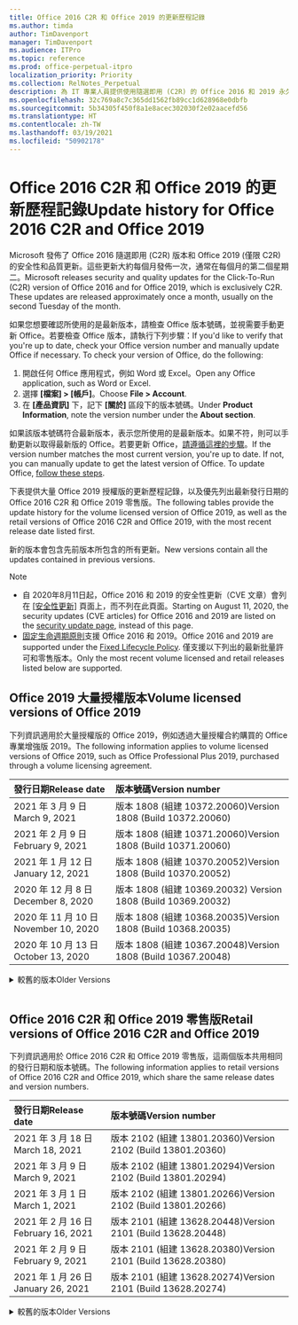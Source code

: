 ```yaml
---
title: Office 2016 C2R 和 Office 2019 的更新歷程記錄
ms.author: timda
author: TimDavenport
manager: TimDavenport
ms.audience: ITPro
ms.topic: reference
ms.prod: office-perpetual-itpro
localization_priority: Priority
ms.collection: RelNotes_Perpetual
description: 為 IT 專業人員提供使用隨選即用 (C2R) 的 Office 2016 和 2019 永久版本的更新歷程記錄
ms.openlocfilehash: 32c769a8c7c365dd1562fb89cc1d628968e0dbfb
ms.sourcegitcommit: 5b34305f450f8a1e8acec302030f2e02aacefd56
ms.translationtype: HT
ms.contentlocale: zh-TW
ms.lasthandoff: 03/19/2021
ms.locfileid: "50902178"
---
```

# <a name="update-history-for-office-2016-c2r-and-office-2019"></a><span data-ttu-id="a8aea-103">Office 2016 C2R 和 Office 2019 的更新歷程記錄</span><span class="sxs-lookup"><span data-stu-id="a8aea-103">Update history for Office 2016 C2R and Office 2019</span></span>

<span data-ttu-id="a8aea-p101">Microsoft 發佈了 Office 2016 隨選即用 (C2R) 版本和 Office 2019 (僅限 C2R) 的安全性和品質更新。這些更新大約每個月發佈一次，通常在每個月的第二個星期二。</span><span class="sxs-lookup"><span data-stu-id="a8aea-p101">Microsoft releases security and quality updates for the Click-To-Run (C2R) version of Office 2016 and for Office 2019, which is exclusively C2R. These updates are released approximately once a month, usually on the second Tuesday of the month.</span></span>

<span data-ttu-id="a8aea-p102">如果您想要確認所使用的是最新版本，請檢查 Office 版本號碼，並視需要手動更新 Office。若要檢查 Office 版本，請執行下列步驟：</span><span class="sxs-lookup"><span data-stu-id="a8aea-p102">If you'd like to verify that you're up to date, check your Office version number and manually update Office if necessary. To check your version of Office, do the following:</span></span>

  1.    <span data-ttu-id="a8aea-108">開啟任何 Office 應用程式，例如 Word 或 Excel。</span><span class="sxs-lookup"><span data-stu-id="a8aea-108">Open any Office application, such as Word or Excel.</span></span>
  2.    <span data-ttu-id="a8aea-109">選擇 **[檔案] > [帳戶]**。</span><span class="sxs-lookup"><span data-stu-id="a8aea-109">Choose **File > Account**.</span></span>
  3.    <span data-ttu-id="a8aea-110">在 **[產品資訊]** 下，記下 **[關於]** 區段下的版本號碼。</span><span class="sxs-lookup"><span data-stu-id="a8aea-110">Under **Product Information**, note the version number under the **About section**.</span></span>

<span data-ttu-id="a8aea-p103">如果該版本號碼符合最新版本，表示您所使用的是最新版本。如果不符，則可以手動更新以取得最新版的 Office。若要更新 Office，[請遵循這裡的步驟](https://support.office.com/article/2ab296f3-7f03-43a2-8e50-46de917611c5)。</span><span class="sxs-lookup"><span data-stu-id="a8aea-p103">If the version number matches the most current version, you're up to date. If not, you can manually update to get the latest version of Office. To update Office, [follow these steps](https://support.office.com/article/2ab296f3-7f03-43a2-8e50-46de917611c5).</span></span>


<span data-ttu-id="a8aea-114">下表提供大量 Office 2019 授權版的更新歷程記錄，以及優先列出最新發行日期的 Office 2016 C2R 和 Office 2019 零售版。</span><span class="sxs-lookup"><span data-stu-id="a8aea-114">The following tables provide the update history for the volume licensed version of Office 2019, as well as the retail versions of Office 2016 C2R and Office 2019, with the most recent release date listed first.</span></span>

<span data-ttu-id="a8aea-115">新的版本會包含先前版本所包含的所有更新。</span><span class="sxs-lookup"><span data-stu-id="a8aea-115">New versions contain all the updates contained in previous versions.</span></span>


 > [!NOTE]
> - <span data-ttu-id="a8aea-116">自 2020年8月11日起，Office 2016 和 2019 的安全性更新（CVE 文章）會列在 [[安全性更新]](https://docs.microsoft.com/officeupdates/microsoft365-apps-security-updates) 頁面上，而不列在此頁面。</span><span class="sxs-lookup"><span data-stu-id="a8aea-116">Starting on August 11, 2020, the security updates (CVE articles) for Office 2016 and 2019 are listed on the [security update page](https://docs.microsoft.com/officeupdates/microsoft365-apps-security-updates), instead of this page.</span></span> 
> - <span data-ttu-id="a8aea-117">[固定生命週期原則](https://docs.microsoft.com/lifecycle/policies/fixed)支援 Office 2016 和 2019。</span><span class="sxs-lookup"><span data-stu-id="a8aea-117">Office 2016 and 2019 are supported under the [Fixed Lifecycle Policy](https://docs.microsoft.com/lifecycle/policies/fixed).</span></span> <span data-ttu-id="a8aea-118">僅支援以下列出的最新批量許可和零售版本。</span><span class="sxs-lookup"><span data-stu-id="a8aea-118">Only the most recent volume licensed and retail releases listed below are supported.</span></span>


## <a name="volume-licensed-versions-of-office-2019"></a><span data-ttu-id="a8aea-119">Office 2019 大量授權版本</span><span class="sxs-lookup"><span data-stu-id="a8aea-119">Volume licensed versions of Office 2019</span></span>
<span data-ttu-id="a8aea-120">下列資訊適用於大量授權版的 Office 2019，例如透過大量授權合約購買的 Office 專業增強版 2019。</span><span class="sxs-lookup"><span data-stu-id="a8aea-120">The following information applies to volume licensed versions of Office 2019, such as Office Professional Plus 2019, purchased through a volume licensing agreement.</span></span>

[//]: # (DO NOT REMOVE VL TABLE START)


|<span data-ttu-id="a8aea-122">**發行日期**</span><span class="sxs-lookup"><span data-stu-id="a8aea-122">**Release date**</span></span>|<span data-ttu-id="a8aea-123">**版本號碼**</span><span class="sxs-lookup"><span data-stu-id="a8aea-123">**Version number**</span></span>|
|:-----|:-----|
|<span data-ttu-id="a8aea-124">2021 年 3 月 9 日</span><span class="sxs-lookup"><span data-stu-id="a8aea-124">March 9, 2021</span></span>|<span data-ttu-id="a8aea-125">版本 1808 (組建 10372.20060)</span><span class="sxs-lookup"><span data-stu-id="a8aea-125">Version 1808 (Build 10372.20060)</span></span>|
|<span data-ttu-id="a8aea-126">2021 年 2 月 9 日</span><span class="sxs-lookup"><span data-stu-id="a8aea-126">February 9, 2021</span></span>|<span data-ttu-id="a8aea-127">版本 1808 (組建 10371.20060)</span><span class="sxs-lookup"><span data-stu-id="a8aea-127">Version 1808 (Build 10371.20060)</span></span>|
|<span data-ttu-id="a8aea-128">2021 年 1 月 12 日</span><span class="sxs-lookup"><span data-stu-id="a8aea-128">January 12, 2021</span></span>|<span data-ttu-id="a8aea-129">版本 1808 (組建 10370.20052)</span><span class="sxs-lookup"><span data-stu-id="a8aea-129">Version 1808 (Build 10370.20052)</span></span>|
|<span data-ttu-id="a8aea-130">2020 年 12 月 8 日</span><span class="sxs-lookup"><span data-stu-id="a8aea-130">December 8, 2020</span></span>|<span data-ttu-id="a8aea-131">版本 1808 (組建 10369.20032) </span><span class="sxs-lookup"><span data-stu-id="a8aea-131">Version 1808 (Build 10369.20032)</span></span>|
|<span data-ttu-id="a8aea-132">2020 年 11 月 10 日</span><span class="sxs-lookup"><span data-stu-id="a8aea-132">November 10, 2020</span></span>|<span data-ttu-id="a8aea-133">版本 1808 (組建 10368.20035)</span><span class="sxs-lookup"><span data-stu-id="a8aea-133">Version 1808 (Build 10368.20035)</span></span>|
|<span data-ttu-id="a8aea-134">2020 年 10 月 13 日</span><span class="sxs-lookup"><span data-stu-id="a8aea-134">October 13, 2020</span></span>|<span data-ttu-id="a8aea-135">版本 1808 (組建 10367.20048)</span><span class="sxs-lookup"><span data-stu-id="a8aea-135">Version 1808 (Build 10367.20048)</span></span>|


[//]: # (DO NOT REMOVE VL TABLE END)

<details>
<summary><span data-ttu-id="a8aea-137">較舊的版本</span><span class="sxs-lookup"><span data-stu-id="a8aea-137">Older Versions</span></span></summary>
 

[//]: # (DO NOT REMOVE VL OLD TABLE START)


|<span data-ttu-id="a8aea-139">**發行日期**</span><span class="sxs-lookup"><span data-stu-id="a8aea-139">**Release date**</span></span>|<span data-ttu-id="a8aea-140">**版本號碼**</span><span class="sxs-lookup"><span data-stu-id="a8aea-140">**Version number**</span></span>|
|:-----|:-----|
|<span data-ttu-id="a8aea-141">2020 年 9 月 8 日</span><span class="sxs-lookup"><span data-stu-id="a8aea-141">September 8, 2020</span></span>|<span data-ttu-id="a8aea-142">版本 1808 (組建 10366.20016)</span><span class="sxs-lookup"><span data-stu-id="a8aea-142">Version 1808 (Build 10366.20016)</span></span>|
|<span data-ttu-id="a8aea-143">2020 年 8 月 11 日</span><span class="sxs-lookup"><span data-stu-id="a8aea-143">August 11, 2020</span></span>|<span data-ttu-id="a8aea-144">版本 1808 (組建 10364.20059)</span><span class="sxs-lookup"><span data-stu-id="a8aea-144">Version 1808 (Build 10364.20059)</span></span>|
|<span data-ttu-id="a8aea-145">2020 年 7 月 14 日</span><span class="sxs-lookup"><span data-stu-id="a8aea-145">July 14, 2020</span></span>   |<span data-ttu-id="a8aea-146">版本 1808 (組建 10363.20015)</span><span class="sxs-lookup"><span data-stu-id="a8aea-146">Version 1808 (Build 10363.20015)</span></span>  |
|<span data-ttu-id="a8aea-147">2020 年 6 月 9 日</span><span class="sxs-lookup"><span data-stu-id="a8aea-147">June 9, 2020</span></span>   |<span data-ttu-id="a8aea-148">版本 1808 (組建 10361.20002)</span><span class="sxs-lookup"><span data-stu-id="a8aea-148">Version 1808 (Build 10361.20002)</span></span>  |
|<span data-ttu-id="a8aea-149">2020 年 5 月 12 日</span><span class="sxs-lookup"><span data-stu-id="a8aea-149">May 12, 2020</span></span>   |<span data-ttu-id="a8aea-150">版本 1808 (組建 10359.20023)</span><span class="sxs-lookup"><span data-stu-id="a8aea-150">Version 1808 (Build 10359.20023)</span></span>  |
|<span data-ttu-id="a8aea-151">2020 年 4 月 14 日</span><span class="sxs-lookup"><span data-stu-id="a8aea-151">April 14, 2020</span></span>   |<span data-ttu-id="a8aea-152">版本 1808 (組建 10358.20061)</span><span class="sxs-lookup"><span data-stu-id="a8aea-152">Version 1808 (Build 10358.20061)</span></span>  |
|<span data-ttu-id="a8aea-153">2020 年 3 月 10 日</span><span class="sxs-lookup"><span data-stu-id="a8aea-153">March 10, 2020</span></span>   |<span data-ttu-id="a8aea-154">版本 1808 (組建 10357.20081)</span><span class="sxs-lookup"><span data-stu-id="a8aea-154">Version 1808 (Build 10357.20081)</span></span>  |
|<span data-ttu-id="a8aea-155">2020 年 2 月 11 日</span><span class="sxs-lookup"><span data-stu-id="a8aea-155">February 11, 2020</span></span>   |<span data-ttu-id="a8aea-156">版本 1808 (組建 10356.20006)</span><span class="sxs-lookup"><span data-stu-id="a8aea-156">Version 1808 (Build 10356.20006)</span></span>  |


[//]: # (DO NOT REMOVE VL OLD TABLE END)

</details>


<br/>

## <a name="retail-versions-of-office-2016-c2r-and-office-2019"></a><span data-ttu-id="a8aea-158">Office 2016 C2R 和 Office 2019 零售版</span><span class="sxs-lookup"><span data-stu-id="a8aea-158">Retail versions of Office 2016 C2R and Office 2019</span></span>
<span data-ttu-id="a8aea-159">下列資訊適用於 Office 2016 C2R 和 Office 2019 零售版，這兩個版本共用相同的發行日期和版本號碼。</span><span class="sxs-lookup"><span data-stu-id="a8aea-159">The following information applies to retail versions of Office 2016 C2R and Office 2019, which share the same release dates and version numbers.</span></span>

[//]: # (DO NOT REMOVE RETAIL TABLE START)


|<span data-ttu-id="a8aea-161">**發行日期**</span><span class="sxs-lookup"><span data-stu-id="a8aea-161">**Release date**</span></span>|<span data-ttu-id="a8aea-162">**版本號碼**</span><span class="sxs-lookup"><span data-stu-id="a8aea-162">**Version number**</span></span>|
|:-----|:-----|
|<span data-ttu-id="a8aea-163">2021 年 3 月 18 日</span><span class="sxs-lookup"><span data-stu-id="a8aea-163">March 18, 2021</span></span>|<span data-ttu-id="a8aea-164">版本 2102 (組建 13801.20360)</span><span class="sxs-lookup"><span data-stu-id="a8aea-164">Version 2102 (Build 13801.20360)</span></span>|
|<span data-ttu-id="a8aea-165">2021 年 3 月 9 日</span><span class="sxs-lookup"><span data-stu-id="a8aea-165">March 9, 2021</span></span>|<span data-ttu-id="a8aea-166">版本 2102 (組建 13801.20294)</span><span class="sxs-lookup"><span data-stu-id="a8aea-166">Version 2102 (Build 13801.20294)</span></span>|
|<span data-ttu-id="a8aea-167">2021 年 3 月 1 日</span><span class="sxs-lookup"><span data-stu-id="a8aea-167">March 1, 2021</span></span>|<span data-ttu-id="a8aea-168">版本 2102 (組建 13801.20266)</span><span class="sxs-lookup"><span data-stu-id="a8aea-168">Version 2102 (Build 13801.20266)</span></span>|
|<span data-ttu-id="a8aea-169">2021 年 2 月 16 日</span><span class="sxs-lookup"><span data-stu-id="a8aea-169">February 16, 2021</span></span>|<span data-ttu-id="a8aea-170">版本 2101 (組建 13628.20448)</span><span class="sxs-lookup"><span data-stu-id="a8aea-170">Version 2101 (Build 13628.20448)</span></span>|
|<span data-ttu-id="a8aea-171">2021 年 2 月 9 日</span><span class="sxs-lookup"><span data-stu-id="a8aea-171">February 9, 2021</span></span>|<span data-ttu-id="a8aea-172">版本 2101 (組建 13628.20380)</span><span class="sxs-lookup"><span data-stu-id="a8aea-172">Version 2101 (Build 13628.20380)</span></span>|
|<span data-ttu-id="a8aea-173">2021 年 1 月 26 日</span><span class="sxs-lookup"><span data-stu-id="a8aea-173">January 26, 2021</span></span>|<span data-ttu-id="a8aea-174">版本 2101 (組建 13628.20274)</span><span class="sxs-lookup"><span data-stu-id="a8aea-174">Version 2101 (Build 13628.20274)</span></span>|


[//]: # (DO NOT REMOVE RETAIL TABLE END)

<details>
<summary><span data-ttu-id="a8aea-176">較舊的版本</span><span class="sxs-lookup"><span data-stu-id="a8aea-176">Older Versions</span></span></summary>
 

[//]: # (DO NOT REMOVE RETAIL OLD TABLE START)


|<span data-ttu-id="a8aea-178">**發行日期**</span><span class="sxs-lookup"><span data-stu-id="a8aea-178">**Release date**</span></span>|<span data-ttu-id="a8aea-179">**版本號碼**</span><span class="sxs-lookup"><span data-stu-id="a8aea-179">**Version number**</span></span>|
|:-----|:-----|
|<span data-ttu-id="a8aea-180">2021 年 1 月 21 日</span><span class="sxs-lookup"><span data-stu-id="a8aea-180">January 21, 2021</span></span>|<span data-ttu-id="a8aea-181">版本 2012 (組建 13530.20440)</span><span class="sxs-lookup"><span data-stu-id="a8aea-181">Version 2012 (Build 13530.20440)</span></span>|
|<span data-ttu-id="a8aea-182">2021 年 1 月 12 日</span><span class="sxs-lookup"><span data-stu-id="a8aea-182">January 12, 2021</span></span>|<span data-ttu-id="a8aea-183">版本 2012 (組建 13530.20376)</span><span class="sxs-lookup"><span data-stu-id="a8aea-183">Version 2012 (Build 13530.20376)</span></span>|
|<span data-ttu-id="a8aea-184">2021 年 1 月 5 日</span><span class="sxs-lookup"><span data-stu-id="a8aea-184">January 5, 2021</span></span>|<span data-ttu-id="a8aea-185">版本 2012 (組建 13530.20316)</span><span class="sxs-lookup"><span data-stu-id="a8aea-185">Version 2012 (Build 13530.20316)</span></span>|
|<span data-ttu-id="a8aea-186">2020 年 12 月 21 日</span><span class="sxs-lookup"><span data-stu-id="a8aea-186">December 21, 2020</span></span>|<span data-ttu-id="a8aea-187">版本 2011 (組建 13426.20404)</span><span class="sxs-lookup"><span data-stu-id="a8aea-187">Version 2011 (Build 13426.20404)</span></span>|
|<span data-ttu-id="a8aea-188">2020 年 12 月 8 日</span><span class="sxs-lookup"><span data-stu-id="a8aea-188">December 8, 2020</span></span>|<span data-ttu-id="a8aea-189">版本 2011 (組建 13426.20332) </span><span class="sxs-lookup"><span data-stu-id="a8aea-189">Version 2011 (Build 13426.20332)</span></span>|
|<span data-ttu-id="a8aea-190">2020 年 12 月 2 日</span><span class="sxs-lookup"><span data-stu-id="a8aea-190">December 2, 2020</span></span>|<span data-ttu-id="a8aea-191">版本 2011 (組建 13426.20308)</span><span class="sxs-lookup"><span data-stu-id="a8aea-191">Version 2011 (Build 13426.20308)</span></span>|
|<span data-ttu-id="a8aea-192">2020 年 11 月 30 日</span><span class="sxs-lookup"><span data-stu-id="a8aea-192">November 30, 2020</span></span>|<span data-ttu-id="a8aea-193">版本 2011 (組建 13426.20294)</span><span class="sxs-lookup"><span data-stu-id="a8aea-193">Version 2011 (Build 13426.20294)</span></span>|
|<span data-ttu-id="a8aea-194">2020 年 11 月 23 日</span><span class="sxs-lookup"><span data-stu-id="a8aea-194">November 23, 2020</span></span>|<span data-ttu-id="a8aea-195">版本 2011 (組建 13426.20274)</span><span class="sxs-lookup"><span data-stu-id="a8aea-195">Version 2011 (Build 13426.20274)</span></span>|
|<span data-ttu-id="a8aea-196">2020 年 11 月 17 日</span><span class="sxs-lookup"><span data-stu-id="a8aea-196">November 17, 2020</span></span>|<span data-ttu-id="a8aea-197">版本 2010 (組建 13328.20408)</span><span class="sxs-lookup"><span data-stu-id="a8aea-197">Version 2010 (Build 13328.20408)</span></span>|
|<span data-ttu-id="a8aea-198">2020 年 11 月 10 日</span><span class="sxs-lookup"><span data-stu-id="a8aea-198">November 10, 2020</span></span>|<span data-ttu-id="a8aea-199">版本 2010 (組建 13328.20356)</span><span class="sxs-lookup"><span data-stu-id="a8aea-199">Version 2010 (Build 13328.20356)</span></span>|
|<span data-ttu-id="a8aea-200">2020 年 10 月 27 日</span><span class="sxs-lookup"><span data-stu-id="a8aea-200">October 27, 2020</span></span>|<span data-ttu-id="a8aea-201">版本 2010 (組建 13328.20292)</span><span class="sxs-lookup"><span data-stu-id="a8aea-201">Version 2010 (Build 13328.20292)</span></span>|
|<span data-ttu-id="a8aea-202">2020 年 10 月 21 日</span><span class="sxs-lookup"><span data-stu-id="a8aea-202">October 21, 2020</span></span>|<span data-ttu-id="a8aea-203">版本 2009 (組建 13231.20418)</span><span class="sxs-lookup"><span data-stu-id="a8aea-203">Version 2009 (Build 13231.20418)</span></span>|
|<span data-ttu-id="a8aea-204">2020 年 10 月 13 日</span><span class="sxs-lookup"><span data-stu-id="a8aea-204">October 13, 2020</span></span>|<span data-ttu-id="a8aea-205">版本 2009 (組建 13231.20390)</span><span class="sxs-lookup"><span data-stu-id="a8aea-205">Version 2009 (Build 13231.20390)</span></span>|
|<span data-ttu-id="a8aea-206">2020 年 10 月 8 日</span><span class="sxs-lookup"><span data-stu-id="a8aea-206">October 8, 2020</span></span>|<span data-ttu-id="a8aea-207">版本 2009 (組建 13231.20368)</span><span class="sxs-lookup"><span data-stu-id="a8aea-207">Version 2009 (Build 13231.20368)</span></span>|
|<span data-ttu-id="a8aea-208">2020 年 9 月 28 日</span><span class="sxs-lookup"><span data-stu-id="a8aea-208">September 28, 2020</span></span>|<span data-ttu-id="a8aea-209">版本 2009 (組建 13231.20262)</span><span class="sxs-lookup"><span data-stu-id="a8aea-209">Version 2009 (Build 13231.20262)</span></span>|
|<span data-ttu-id="a8aea-210">2020 年 9 月 22 日</span><span class="sxs-lookup"><span data-stu-id="a8aea-210">September 22, 2020</span></span>|<span data-ttu-id="a8aea-211">版本 2008 (組建 13127.20508)</span><span class="sxs-lookup"><span data-stu-id="a8aea-211">Version 2008 (Build 13127.20508)</span></span>|
|<span data-ttu-id="a8aea-212">2020 年 9 月 9 日</span><span class="sxs-lookup"><span data-stu-id="a8aea-212">September 9, 2020</span></span>|<span data-ttu-id="a8aea-213">版本 2008 (組建 13127.20408)</span><span class="sxs-lookup"><span data-stu-id="a8aea-213">Version 2008 (Build 13127.20408)</span></span>|
|<span data-ttu-id="a8aea-214">2020 年 8 月 31 日</span><span class="sxs-lookup"><span data-stu-id="a8aea-214">August 31, 2020</span></span>|<span data-ttu-id="a8aea-215">版本 2008 (組建 13127.20296)</span><span class="sxs-lookup"><span data-stu-id="a8aea-215">Version 2008 (Build 13127.20296)</span></span>|
|<span data-ttu-id="a8aea-216">2020 年 8 月 25 日</span><span class="sxs-lookup"><span data-stu-id="a8aea-216">August 25, 2020</span></span>|<span data-ttu-id="a8aea-217">版本 2007 (組建 13029.20460)</span><span class="sxs-lookup"><span data-stu-id="a8aea-217">Version 2007 (Build 13029.20460)</span></span>|
|<span data-ttu-id="a8aea-218">2020 年 8 月 11 日</span><span class="sxs-lookup"><span data-stu-id="a8aea-218">August 11, 2020</span></span>|<span data-ttu-id="a8aea-219">版本 2007 (組建 13029.20344)</span><span class="sxs-lookup"><span data-stu-id="a8aea-219">Version 2007 (Build 13029.20344)</span></span>|
|<span data-ttu-id="a8aea-220">2020 年 7 月 30 日</span><span class="sxs-lookup"><span data-stu-id="a8aea-220">July 30, 2020</span></span>|<span data-ttu-id="a8aea-221">版本 2007 (組建 13029.20308)</span><span class="sxs-lookup"><span data-stu-id="a8aea-221">Version 2007 (Build 13029.20308)</span></span>  |
|<span data-ttu-id="a8aea-222">2020 年 7 月 28 日</span><span class="sxs-lookup"><span data-stu-id="a8aea-222">July 28, 2020</span></span>|<span data-ttu-id="a8aea-223">版本 2006 (組建 13001.20498)</span><span class="sxs-lookup"><span data-stu-id="a8aea-223">Version 2006 (Build 13001.20498)</span></span>  |
|<span data-ttu-id="a8aea-224">2020 年 7 月 14 日</span><span class="sxs-lookup"><span data-stu-id="a8aea-224">July 14, 2020</span></span>|<span data-ttu-id="a8aea-225">版本 2006 (組建13001.20384)</span><span class="sxs-lookup"><span data-stu-id="a8aea-225">Version 2006 (Build 13001.20384)</span></span>  |
|<span data-ttu-id="a8aea-226">2020 年 6 月 30 日</span><span class="sxs-lookup"><span data-stu-id="a8aea-226">June 30, 2020</span></span>|<span data-ttu-id="a8aea-227">版本 2006 (組建 13001.20266)</span><span class="sxs-lookup"><span data-stu-id="a8aea-227">Version 2006 (Build 13001.20266)</span></span>  |
|<span data-ttu-id="a8aea-228">2020 年 6 月 24 日</span><span class="sxs-lookup"><span data-stu-id="a8aea-228">June 24, 2020</span></span>|<span data-ttu-id="a8aea-229">版本 2005 (組建 12827.20470)</span><span class="sxs-lookup"><span data-stu-id="a8aea-229">Version 2005 (Build 12827.20470)</span></span>  |
|<span data-ttu-id="a8aea-230">2020 年 6 月 9 日</span><span class="sxs-lookup"><span data-stu-id="a8aea-230">June 9, 2020</span></span>|<span data-ttu-id="a8aea-231">版本 2005 (組建 12827.20336)</span><span class="sxs-lookup"><span data-stu-id="a8aea-231">Version 2005 (Build 12827.20336)</span></span>  |
|<span data-ttu-id="a8aea-232">2020 年 6 月 2 日</span><span class="sxs-lookup"><span data-stu-id="a8aea-232">June 2, 2020</span></span>|<span data-ttu-id="a8aea-233">版本 2005 (組建 12827.20268)</span><span class="sxs-lookup"><span data-stu-id="a8aea-233">Version 2005 (Build 12827.20268)</span></span>  |
|<span data-ttu-id="a8aea-234">2020 年 5 月 21 日</span><span class="sxs-lookup"><span data-stu-id="a8aea-234">May 21, 2020</span></span>|<span data-ttu-id="a8aea-235">版本 2004 (組建 12730.20352)</span><span class="sxs-lookup"><span data-stu-id="a8aea-235">Version 2004 (Build 12730.20352)</span></span>  |
|<span data-ttu-id="a8aea-236">2020 年 5 月 12 日</span><span class="sxs-lookup"><span data-stu-id="a8aea-236">May 12, 2020</span></span>|<span data-ttu-id="a8aea-237">版本 2004 (組建 12730.20270)</span><span class="sxs-lookup"><span data-stu-id="a8aea-237">Version 2004 (Build 12730.20270)</span></span>  |
|<span data-ttu-id="a8aea-238">2020 年 5 月 4 日</span><span class="sxs-lookup"><span data-stu-id="a8aea-238">May 4, 2020</span></span>|<span data-ttu-id="a8aea-239">版本 2004 (組建 12730.20250)</span><span class="sxs-lookup"><span data-stu-id="a8aea-239">Version 2004 (Build 12730.20250)</span></span>  |
|<span data-ttu-id="a8aea-240">2020 年 4 月 29 日</span><span class="sxs-lookup"><span data-stu-id="a8aea-240">April 29, 2020</span></span>|<span data-ttu-id="a8aea-241">版本 2004 (組建 12730.20236)</span><span class="sxs-lookup"><span data-stu-id="a8aea-241">Version 2004 (Build 12730.20236)</span></span>  |
|<span data-ttu-id="a8aea-242">2020 年 4 月 15 日</span><span class="sxs-lookup"><span data-stu-id="a8aea-242">April 15, 2020</span></span>|<span data-ttu-id="a8aea-243">版本 2003 (組建 12624.20466)</span><span class="sxs-lookup"><span data-stu-id="a8aea-243">Version 2003 (Build 12624.20466)</span></span>  |
|<span data-ttu-id="a8aea-244">2020 年 4 月 14 日</span><span class="sxs-lookup"><span data-stu-id="a8aea-244">April 14, 2020</span></span>|<span data-ttu-id="a8aea-245">版本 2003 (組建 12624.20442)</span><span class="sxs-lookup"><span data-stu-id="a8aea-245">Version 2003 (Build 12624.20442)</span></span>  |
|<span data-ttu-id="a8aea-246">2020 年 3 月 31 日</span><span class="sxs-lookup"><span data-stu-id="a8aea-246">March 31, 2020</span></span>|<span data-ttu-id="a8aea-247">版本 2003 (組建 12624.20382)</span><span class="sxs-lookup"><span data-stu-id="a8aea-247">Version 2003 (Build 12624.20382)</span></span>  |
|<span data-ttu-id="a8aea-248">2020 年 3 月 25 日</span><span class="sxs-lookup"><span data-stu-id="a8aea-248">March 25, 2020</span></span>|<span data-ttu-id="a8aea-249">版本 2003 (組建 12624.20320)</span><span class="sxs-lookup"><span data-stu-id="a8aea-249">Version 2003 (Build 12624.20320)</span></span>  |
|<span data-ttu-id="a8aea-250">2020 年 3 月 10 日</span><span class="sxs-lookup"><span data-stu-id="a8aea-250">March 10, 2020</span></span>|<span data-ttu-id="a8aea-251">版本 2002 (組建 12527.20278)</span><span class="sxs-lookup"><span data-stu-id="a8aea-251">Version 2002 (Build 12527.20278)</span></span>  |
|<span data-ttu-id="a8aea-252">2020 年 3 月 1 日</span><span class="sxs-lookup"><span data-stu-id="a8aea-252">March 1, 2020</span></span>   |<span data-ttu-id="a8aea-253">版本 2002 (組建 12527.20242)</span><span class="sxs-lookup"><span data-stu-id="a8aea-253">Version 2002 (Build 12527.20242)</span></span>  |


[//]: # (DO NOT REMOVE RETAIL OLD TABLE END)


</details>







